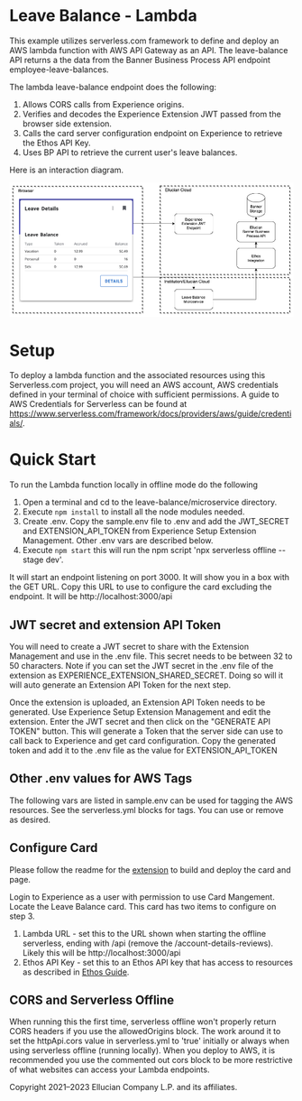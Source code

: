 # Leave Balance - Lambda
This example utilizes serverless.com framework to define and deploy an AWS lambda function with AWS API Gateway as an API. The leave-balance API returns a the data from the Banner Business Process API endpoint employee-leave-balances.

The lambda leave-balance endpoint does the following:
1. Allows CORS calls from Experience origins.
1. Verifies and decodes the Experience Extension JWT passed from the browser side extension.
1. Calls the card server configuration endpoint on Experience to retrieve the Ethos API Key.
1. Uses BP API to retrieve the current user's leave balances.

Here is an interaction diagram.

![](../docs/images/Leave-Balance-Diagram.png)

# Setup

To deploy a lambda function and the associated resources using this Serverless.com project, you will need an AWS account, AWS credentials defined in your terminal of choice with sufficient permissions. A guide to AWS Credentials for Serverless can be found at https://www.serverless.com/framework/docs/providers/aws/guide/credentials/.

# Quick Start

To run the Lambda function locally in offline mode do the following

1. Open a terminal and cd to the leave-balance/microservice directory.
1. Execute `npm install` to install all the node modules needed.
1. Create .env. Copy the sample.env file to .env and add the JWT_SECRET and EXTENSION_API_TOKEN from Experience Setup Extension Management. Other .env vars are described below.
1. Execute `npm start` this will run the npm script 'npx serverless offline --stage dev'.

It will start an endpoint listening on port 3000. It will show you in a box with the GET URL. Copy this URL to use to configure the card excluding the endpoint. It will be http://localhost:3000/api

## JWT secret and extension API Token
You will need to create a JWT secret to share with the Extension Management and use in the .env file. This secret needs to be between 32 to 50 characters. Note if you can set the JWT secret in the .env file of the extension as EXPERIENCE_EXTENSION_SHARED_SECRET. Doing so will it will auto generate an Extension API Token for the next step.

Once the extension is uploaded, an Extension API Token needs to be generated. Use Experience Setup Extension Management and edit the extension. Enter the JWT secret and then click on the "GENERATE API TOKEN" button. This will generate a Token that the server side can use to call back to Experience and get card configuration. Copy the generated token and add it to the .env file as the value for EXTENSION_API_TOKEN

## Other .env values for AWS Tags
The following vars are listed in sample.env can be used for tagging the AWS resources. See the serverless.yml blocks for tags. You can use or remove as desired.

## Configure Card

Please follow the readme for the [extension](../extension/README.md) to build and deploy the card and page.

Login to Experience as a user with permission to use Card Mangement. Locate the Leave Balance card. This card has two items to configure on step 3.

1. Lambda URL - set this to the URL shown when starting the offline serverless, ending with /api (remove the /account-details-reviews). Likely this will be http://localhost:3000/api
1. Ethos API Key - set this to an Ethos API key that has access to resources as described in [Ethos Guide](../docs/ethos-guide.md).

## CORS and Serverless Offline

When running this the first time, serverless offline won't properly return CORS headers if you use the allowedOrigins block. The work around it to set the httpApi.cors value in serverless.yml to 'true' initially or always when using serverless offline (running locally). When you deploy to AWS, it is recommended you use the commented out cors block to be more restrictive of what websites can access your Lambda endpoints.

Copyright 2021–2023 Ellucian Company L.P. and its affiliates.
